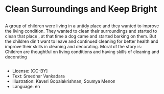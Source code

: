 # Clean Surroundings and Keep Bright

##
A group of children were living in a untidy place and they wanted to improve the living condition. They wanted to clean their surroundings and started to clean that place , at that time a dog came and started barking on them. But the children din't want to leave and continued cleaning for better health and improve their skills in cleaning and decorating. Moral of the story is: Children are thoughtful on living conditions and having skills of cleaning and decorating

##
* License: [CC-BY]
* Text: Sreedhar Vankadara
* Illustration: Kaveri Gopalakrishnan, Soumya Menon
* Language: en
